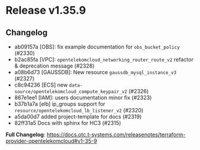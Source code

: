 # Release v1.35.9
## Changelog
* ab09157a [OBS]: fix example documentation for `obs_bucket_policy` (#2330)
* b2ac85fa [VPC]: `opentelekomcloud_networking_router_route_v2` refactor & deprecation message (#2328)
* a08b6d73 [GAUSSDB]: New resource `gaussdb_mysql_instance_v3` (#2327)
* c8c94236 [ECS] new `data-source/opentelekomcloud_compute_keypair_v2` (#2326)
* 867e1ee1 [IAM]: users documentation minor fix (#2323)
* b37b1a7a [elb] ip_groups support for `resource/opentelekomcloud_lb_listener_v2` (#2320)
* a5da00d7 added project-template for docs (#2319)
* 82ff31a5 Docs with sphinx for HC3 (#2315)

**Full Changelog**: https://docs.otc.t-systems.com/releasenotes/terraform-provider-opentelekomcloud#v1-35-9

